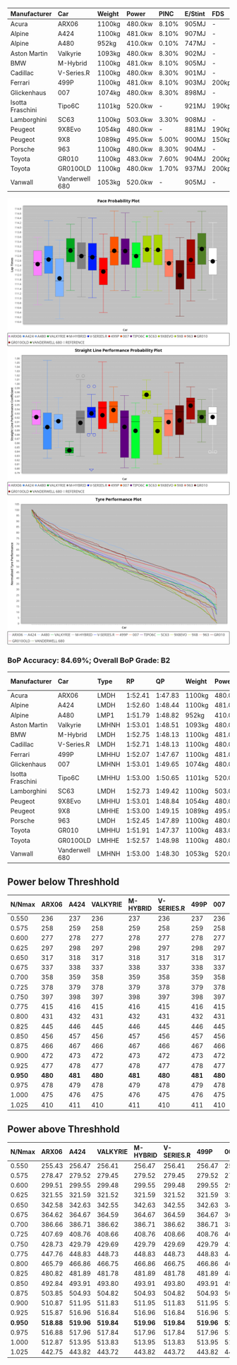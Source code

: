 | Manufacturer     | Car            | Weight | Power   | PINC    | E/Stint | FDS     |
|:-|:-|:-|:-|:-|:-|:-|
| Acura            | ARX06          | 1100kg | 480.0kw | 8.10%   | 905MJ   |    -    |
| Alpine           | A424           | 1100kg | 481.0kw | 8.10%   | 907MJ   |    -    |
| Alpine           | A480           | 952kg  | 410.0kw | 0.10%   | 747MJ   |    -    |
| Aston Martin     | Valkyrie       | 1093kg | 480.0kw | 8.30%   | 902MJ   |    -    |
| BMW              | M-Hybrid       | 1100kg | 481.0kw | 8.10%   | 905MJ   |    -    |
| Cadillac         | V-Series.R     | 1100kg | 480.0kw | 8.30%   | 901MJ   |    -    |
| Ferrari          | 499P           | 1100kg | 481.0kw | 8.10%   | 903MJ   | 200kph  |
| Glickenhaus      | 007            | 1074kg | 480.0kw | 8.30%   | 898MJ   |    -    |
| Isotta Fraschini | Tipo6C         | 1101kg | 520.0kw |    -    | 921MJ   | 190kph  |
| Lamborghini      | SC63           | 1100kg | 503.0kw | 3.30%   | 908MJ   |    -    |
| Peugeot          | 9X8Evo         | 1054kg | 480.0kw |    -    | 881MJ   | 190kph  |
| Peugeot          | 9X8            | 1089kg | 495.0kw | 5.00%   | 900MJ   | 150kph  |
| Porsche          | 963            | 1100kg | 480.0kw | 8.30%   | 904MJ   |    -    |
| Toyota           | GR010          | 1100kg | 483.0kw | 7.60%   | 904MJ   | 200kph  |
| Toyota           | GR010OLD       | 1100kg | 480.0kw | 1.70%   | 937MJ   | 200kph  |
| Vanwall          | Vanderwell 680 | 1053kg | 520.0kw |    -    | 905MJ   |    -    |

![PACECHART](./IMG/AUTO.png)
![STRAIGHTLINEPERFORMANCECHART](./IMG/AUTO_sp.png)
![TYREPERFORMANCECHART](./IMG/AUTO_tw.png)

### BoP Accuracy: 84.69%; Overall BoP Grade: B2
| Manufacturer     | Car            | Type  | RP      | QP      | Weight | Power¹  | Threshhold | PINC    | Power²   | E/Stint | AVG Vmax  | FDS     | RDLC | L/Stint | BOP-Grade | Model Accuracy | Model Points | Match%  | SimDiff |
|:-|:-|:-|:-|:-|:-|:-|:-|:-|:-|:-|:-|:-|:-|:-|:-|:-|:-|:-|:-|
| Acura            | ARX06          | LMDH  | 1:52.41 | 1:47.83 | 1100kg | 480.0kw | 250.0kph   | 8.10%   | 518.90kw |  905MJ  | 276.65kph |    -    | 0.97 | 33      | -B2       | 100.00%        | 996          | 80.22%  | #       |
| Alpine           | A424           | LMDH  | 1:52.60 | 1:48.44 | 1100kg | 481.0kw | 250.0kph   | 8.10%   | 520.00kw |  907MJ  | 273.20kph |    -    | 0.98 | 33      | ~A1       | 98.94%         | 2047         | 100.00% | #       |
| Alpine           | A480           | LMP1  | 1:51.79 | 1:48.82 |  952kg | 410.0kw | 250.0kph   | 0.10%   | 410.40kw |  747MJ  | 273.24kph |    -    | 0.98 | 31      | -D1       | 92.36%         | 1643         | 65.43%  | #       |
| Aston Martin     | Valkyrie       | LMHNH | 1:53.01 | 1:48.51 | 1093kg | 480.0kw | 250.0kph   | 8.30%   | 519.80kw |  902MJ  | 264.97kph |    -    | 1.00 | 33      | +D2       | 100.00%        | 247          | 64.45%  | #       |
| BMW              | M-Hybrid       | LMDH  | 1:52.75 | 1:48.13 | 1100kg | 481.0kw | 250.0kph   | 8.10%   | 520.00kw |  905MJ  | 275.57kph |    -    | 0.97 | 33      | ~A1       | 98.84%         | 3070         | 100.00% | #       |
| Cadillac         | V-Series.R     | LMDH  | 1:52.71 | 1:48.13 | 1100kg | 480.0kw | 250.0kph   | 8.30%   | 519.80kw |  901MJ  | 277.04kph |    -    | 0.97 | 33      | +A2       | 98.94%         | 5427         | 92.15%  | #       |
| Ferrari          | 499P           | LMHHU | 1:52.07 | 1:47.67 | 1100kg | 481.0kw | 250.0kph   | 8.10%   | 520.00kw |  903MJ  | 277.59kph | 200kph  | 1.01 | 33      | -C1       | 100.00%        | 6554         | 75.56%  | #       |
| Glickenhaus      | 007            | LMHNH | 1:53.01 | 1:49.65 | 1074kg | 480.0kw | 250.0kph   | 8.30%   | 519.80kw |  898MJ  | 280.43kph |    -    | 0.92 | 33      | +B2       | 93.90%         | 2170         | 80.96%  | #       |
| Isotta Fraschini | Tipo6C         | LMHHU | 1:53.00 | 1:50.65 | 1101kg | 520.0kw | 250.0kph   |    -    | 520.00kw |  921MJ  | 274.07kph | 190kph  | 1.02 | 33      | +E1       | 97.73%         | 129          | 59.77%  | #       |
| Lamborghini      | SC63           | LMDH  | 1:52.73 | 1:49.42 | 1100kg | 503.0kw | 250.0kph   | 3.30%   | 519.60kw |  908MJ  | 272.31kph |    -    | 1.01 | 33      | ~A1       | 100.00%        | 784          | 96.94%  | #       |
| Peugeot          | 9X8Evo         | LMHHU | 1:53.01 | 1:48.84 | 1054kg | 480.0kw | 250.0kph   |    -    | 480.00kw |  881MJ  | 284.61kph | 190kph  | 1.00 | 33      | +B1       | 100.00%        | 1457         | 86.68%  | #       |
| Peugeot          | 9X8            | LMHHE | 1:53.00 | 1:49.15 | 1089kg | 495.0kw | 250.0kph   | 5.00%   | 519.80kw |  900MJ  | 272.55kph | 150kph  | 0.99 | 33      | ~A1       | 99.16%         | 4816         | 99.81%  | #       |
| Porsche          | 963            | LMDH  | 1:52.45 | 1:47.89 | 1100kg | 480.0kw | 250.0kph   | 8.30%   | 519.80kw |  904MJ  | 275.01kph |    -    | 0.97 | 33      | -A2       | 99.91%         | 14205        | 94.04%  | #       |
| Toyota           | GR010          | LMHHU | 1:51.91 | 1:47.37 | 1100kg | 483.0kw | 250.0kph   | 7.60%   | 519.70kw |  904MJ  | 275.63kph | 200kph  | 1.00 | 33      | -D1       | 99.73%         | 4795         | 68.32%  | #       |
| Toyota           | GR010OLD       | LMHHE | 1:52.57 | 1:48.98 | 1100kg | 480.0kw | 250.0kph   | 1.70%   | 488.20kw |  937MJ  | 278.26kph | 200kph  | 0.99 | 33      | ~A1       | 94.52%         | 690          | 96.80%  | #       |
| Vanwall          | Vanderwell 680 | LMHNH | 1:53.00 | 1:48.30 | 1053kg | 520.0kw | 0.0kph     |    -    | 520.00kw |  905MJ  | 279.75kph |    -    | 0.99 | 33      | +A2       | 95.37%         | 639          | 93.94%  | #       |

## Power below Threshhold
| N/Nmax    | ARX06   | A424    | VALKYRIE | M-HYBRID | V-SERIES.R | 499P    | 007     | TIPO6C  | SC63    | 9X8EVO  | 9X8     | 963     | GR010   | GR010OLD | VANDERWELL 680 | ​     | RPM      | A480       |
|:-|:-|:-|:-|:-|:-|:-|:-|:-|:-|:-|:-|:-|:-|:-|:-|:-|:-|:-|
|  0.550    |  236    |  237    |  236     |  237     |  236       |  237    |  236    |  256    |  248    |  236    |  244    |  236    |  238    |  236     |  256           |  ​    |   --     |  0.00      |
|  0.575    |  258    |  259    |  258     |  259     |  258       |  259    |  258    |  279    |  271    |  258    |  266    |  258    |  260    |  258     |  279           |  ​    |   --     |  0.00      |
|  0.600    |  277    |  278    |  277     |  278     |  277       |  278    |  277    |  300    |  291    |  277    |  286    |  277    |  279    |  277     |  300           |  ​    |   --     |  0.00      |
|  0.625    |  297    |  298    |  297     |  298     |  297       |  298    |  297    |  322    |  311    |  297    |  306    |  297    |  299    |  297     |  322           |  ​    |   --     |  0.00      |
|  0.650    |  317    |  318    |  317     |  318     |  317       |  318    |  317    |  343    |  332    |  317    |  327    |  317    |  319    |  317     |  343           |  ​    |   --     |  0.00      |
|  0.675    |  337    |  338    |  337     |  338     |  337       |  338    |  337    |  365    |  353    |  337    |  348    |  337    |  339    |  337     |  365           |  ​    |   --     |  0.00      |
|  0.700    |  358    |  359    |  358     |  359     |  358       |  359    |  358    |  387    |  374    |  358    |  369    |  358    |  360    |  358     |  387           |  ​    |   --     |  0.00      |
|  0.725    |  378    |  379    |  378     |  379     |  378       |  379    |  378    |  409    |  395    |  378    |  389    |  378    |  380    |  378     |  409           |  ​    |   --     |  0.00      |
|  0.750    |  397    |  398    |  397     |  398     |  397       |  398    |  397    |  430    |  416    |  397    |  409    |  397    |  399    |  397     |  430           |  ​    |   --     |  0.00      |
|  0.775    |  415    |  416    |  415     |  416     |  415       |  416    |  415    |  449    |  435    |  415    |  428    |  415    |  418    |  415     |  449           |  ​    |  5000    |  241.13    |
|  0.800    |  431    |  432    |  431     |  432     |  431       |  432    |  431    |  467    |  452    |  431    |  445    |  431    |  434    |  431     |  467           |  ​    |  5500    |  284.16    |
|  0.825    |  445    |  446    |  445     |  446     |  445       |  446    |  445    |  482    |  467    |  445    |  459    |  445    |  448    |  445     |  482           |  ​    |  6000    |  318.17    |
|  0.850    |  456    |  457    |  456     |  457     |  456       |  457    |  456    |  494    |  478    |  456    |  470    |  456    |  459    |  456     |  494           |  ​    |  6500    |  359.20    |
|  0.875    |  466    |  467    |  466     |  467     |  466       |  467    |  466    |  505    |  488    |  466    |  480    |  466    |  469    |  466     |  505           |  ​    |  7000    |  401.22    |
|  0.900    |  472    |  473    |  472     |  473     |  472       |  473    |  472    |  512    |  495    |  472    |  487    |  472    |  475    |  472     |  512           |  ​    |  7500    |  411.22    |
|  0.925    |  477    |  478    |  477     |  478     |  477       |  478    |  477    |  517    |  500    |  477    |  492    |  477    |  480    |  477     |  517           |  ​    |  8000    |  407.22    |
| **0.950** | **480** | **481** | **480**  | **481**  | **480**    | **481** | **480** | **520** | **503** | **480** | **495** | **480** | **483** | **480**  | **520**        | **​** | **8500** | **410.22** |
|  0.975    |  478    |  479    |  478     |  479     |  478       |  479    |  478    |  518    |  501    |  478    |  493    |  478    |  481    |  478     |  518           |  ​    |  9000    |  205.11    |
|  1.000    |  475    |  476    |  475     |  476     |  475       |  476    |  475    |  514    |  498    |  475    |  490    |  475    |  478    |  475     |  514           |  ​    |   --     |  0.00      |
|  1.025    |  410    |  411    |  410     |  411     |  410       |  411    |  410    |  444    |  430    |  410    |  423    |  410    |  413    |  410     |  444           |  ​    |   --     |  0.00      |

## Power above Threshhold
| N/Nmax    | ARX06      | A424       | VALKYRIE   | M-HYBRID   | V-SERIES.R | 499P       | 007        | TIPO6C  | SC63       | 9X8EVO  | 9X8        | 963        | GR010      | GR010OLD   | VANDERWELL 680 | ​     | RPM      | A480       |
|:-|:-|:-|:-|:-|:-|:-|:-|:-|:-|:-|:-|:-|:-|:-|:-|:-|:-|:-|
|  0.550    |  255.43    |  256.47    |  256.41    |  256.47    |  256.41    |  256.47    |  256.41    |  256    |  256.30    |  236    |  256.37    |  256.41    |  256.35    |  240.08    |  256           |  ​    |   --     |  0.00      |
|  0.575    |  278.47    |  279.52    |  279.45    |  279.52    |  279.45    |  279.52    |  279.45    |  279    |  279.32    |  258    |  279.40    |  279.45    |  279.38    |  262.09    |  279           |  ​    |   --     |  0.00      |
|  0.600    |  299.51    |  299.55    |  299.48    |  299.55    |  299.48    |  299.55    |  299.48    |  300    |  299.35    |  277    |  299.43    |  299.48    |  299.41    |  282.09    |  300           |  ​    |   --     |  0.00      |
|  0.625    |  321.55    |  321.59    |  321.52    |  321.59    |  321.52    |  321.59    |  321.52    |  322    |  321.37    |  297    |  321.46    |  321.52    |  321.44    |  302.10    |  322           |  ​    |   --     |  0.00      |
|  0.650    |  342.58    |  342.63    |  342.55    |  342.63    |  342.55    |  342.63    |  342.55    |  343    |  342.39    |  317    |  342.49    |  342.55    |  342.47    |  322.11    |  343           |  ​    |   --     |  0.00      |
|  0.675    |  364.62    |  364.67    |  364.59    |  364.67    |  364.59    |  364.67    |  364.59    |  365    |  364.42    |  337    |  364.53    |  364.59    |  364.50    |  343.11    |  365           |  ​    |   --     |  0.00      |
|  0.700    |  386.66    |  386.71    |  386.62    |  386.71    |  386.62    |  386.71    |  386.62    |  387    |  386.45    |  358    |  386.56    |  386.62    |  386.53    |  364.12    |  387           |  ​    |   --     |  0.00      |
|  0.725    |  407.69    |  408.76    |  408.66    |  408.76    |  408.66    |  408.76    |  408.66    |  409    |  408.47    |  378    |  408.59    |  408.66    |  408.56    |  384.13    |  409           |  ​    |   --     |  0.00      |
|  0.750    |  428.73    |  429.79    |  429.69    |  429.79    |  429.69    |  429.79    |  429.69    |  430    |  429.50    |  397    |  429.62    |  429.69    |  429.59    |  403.13    |  430           |  ​    |   --     |  0.00      |
|  0.775    |  447.76    |  448.83    |  448.73    |  448.83    |  448.73    |  448.83    |  448.73    |  449    |  448.52    |  415    |  448.65    |  448.73    |  448.61    |  422.14    |  449           |  ​    |  5000    |  241.13    |
|  0.800    |  465.79    |  466.86    |  466.75    |  466.86    |  466.75    |  466.86    |  466.75    |  467    |  466.54    |  431    |  466.67    |  466.75    |  466.64    |  438.14    |  467           |  ​    |  5500    |  284.16    |
|  0.825    |  480.82    |  481.89    |  481.78    |  481.89    |  481.78    |  481.89    |  481.78    |  482    |  481.56    |  445    |  481.70    |  481.78    |  481.66    |  453.15    |  482           |  ​    |  6000    |  318.17    |
|  0.850    |  492.84    |  493.91    |  493.80    |  493.91    |  493.80    |  493.91    |  493.80    |  494    |  493.57    |  456    |  493.71    |  493.80    |  493.67    |  464.15    |  494           |  ​    |  6500    |  359.20    |
|  0.875    |  503.85    |  504.93    |  504.82    |  504.93    |  504.82    |  504.93    |  504.82    |  505    |  504.58    |  466    |  504.73    |  504.82    |  504.69    |  474.16    |  505           |  ​    |  7000    |  401.22    |
|  0.900    |  510.87    |  511.95    |  511.83    |  511.95    |  511.83    |  511.95    |  511.83    |  512    |  511.59    |  472    |  511.74    |  511.83    |  511.70    |  480.16    |  512           |  ​    |  7500    |  411.22    |
|  0.925    |  515.87    |  516.96    |  516.84    |  516.96    |  516.84    |  516.96    |  516.84    |  517    |  516.60    |  477    |  516.75    |  516.84    |  516.70    |  485.16    |  517           |  ​    |  8000    |  407.22    |
| **0.950** | **518.88** | **519.96** | **519.84** | **519.96** | **519.84** | **519.96** | **519.84** | **520** | **519.60** | **480** | **519.75** | **519.84** | **519.71** | **488.16** | **520**        | **​** | **8500** | **410.22** |
|  0.975    |  516.88    |  517.96    |  517.84    |  517.96    |  517.84    |  517.96    |  517.84    |  518    |  517.60    |  478    |  517.75    |  517.84    |  517.71    |  486.16    |  518           |  ​    |  9000    |  205.11    |
|  1.000    |  512.87    |  513.95    |  513.83    |  513.95    |  513.83    |  513.95    |  513.83    |  514    |  513.59    |  475    |  513.74    |  513.83    |  513.70    |  483.16    |  514           |  ​    |   --     |  0.00      |
|  1.025    |  442.75    |  443.82    |  443.72    |  443.82    |  443.72    |  443.82    |  443.72    |  444    |  443.51    |  410    |  443.64    |  443.72    |  443.60    |  417.14    |  444           |  ​    |   --     |  0.00      |
